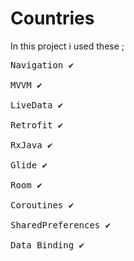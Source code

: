 # Countries
In this project i used these ;
<pre>
Navigation ✔

MVVM ✔

LiveData ✔

Retrofit ✔

RxJava ✔

Glide ✔

Room ✔

Coroutines ✔

SharedPreferences ✔

Data Binding ✔
</pre>
